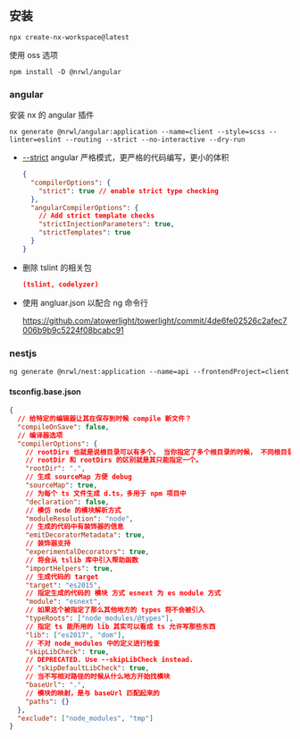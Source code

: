## 安装

```shell
npx create-nx-workspace@latest
```

使用 oss 选项

```shell
npm install -D @nrwl/angular
```

### angular

安装 nx 的 angular 插件

```shell
nx generate @nrwl/angular:application --name=client --style=scss --linter=eslint --routing --strict --no-interactive --dry-run
```

- [--strict](https://angular.io/guide/strict-mode) angular 严格模式，更严格的代码编写，更小的体积

  ```json
  {
    "compilerOptions": {
      "strict": true // enable strict type checking
    },
    "angularCompilerOptions": {
      // Add strict template checks
      "strictInjectionParameters": true,
      "strictTemplates": true
    }
  }
  ```

- 删除 tslint 的相关包

  ```json
  (tslint, codelyzer)
  ```

- 使用 angluar.json 以配合 ng 命令行

  https://github.com/atowerlight/towerlight/commit/4de6fe02526c2afec7006b9b9c5224f08bcabc91

### nestjs

```shell
ng generate @nrwl/nest:application --name=api --frontendProject=client
```

#### tsconfig.base.json

```json
{
  // 给特定的编辑器让其在保存到时候 compile 新文件？
  "compileOnSave": false,
  // 编译器选项
  "compilerOptions": {
    // rootDirs 也就是说根目录可以有多个。 当你指定了多个根目录的时候， 不同根目录的文件可以像在一个目录下一样互相访问。
    // rootDir 和 rootDirs 的区别就是其只能指定一个。
    "rootDir": ".",
    // 生成 sourceMap 方便 debug
    "sourceMap": true,
    // 为每个 ts 文件生成 d.ts，多用于 npm 项目中
    "declaration": false,
    // 模仿 node 的模块解析方式
    "moduleResolution": "node",
    // 生成的代码中有装饰器的信息
    "emitDecoratorMetadata": true,
    // 装饰器支持
    "experimentalDecorators": true,
    // 将会从 tslib 库中引入帮助函数
    "importHelpers": true,
    // 生成代码的 target
    "target": "es2015",
    // 指定生成的代码的 模块 方式 esnext 为 es module 方式
    "module": "esnext",
    // 如果这个被指定了那么其他地方的 types 将不会被引入
    "typeRoots": ["node_modules/@types"],
    // 指定 ts 能所用的 lib 其实可以看成 ts 允许写那些东西
    "lib": ["es2017", "dom"],
    // 不对 node_modules 中的定义进行检查
    "skipLibCheck": true,
    // DEPRECATED. Use --skipLibCheck instead.
    // "skipDefaultLibCheck": true,
    // 当不写相对路径的时候从什么地方开始找模块
    "baseUrl": ".",
    // 模块的映射，是与 baseUrl 匹配起来的
    "paths": {}
  },
  "exclude": ["node_modules", "tmp"]
}
```
